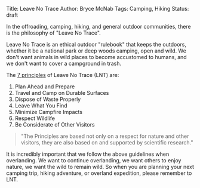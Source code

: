Title: Leave No Trace
Author: Bryce McNab
Tags: Camping, Hiking
Status: draft

In the offroading, camping, hiking, and general outdoor communities, there is the philosophy of "Leave No Trace". 

Leave No Trace is an ethical outdoor "rulebook" that keeps the outdoors, whether it be a national park or deep woods camping, open and wild. We don't want animals in wild places to become accustomed to humans, and we don't want to cover a campground in trash.

The [7 principles](https://lnt.org/learn/seven-principles-overview) of Leave No Trace (LNT) are:

1. Plan Ahead and Prepare
2. Travel and Camp on Durable Surfaces
3. Dispose of Waste Properly
4. Leave What You Find
5. Minimize Campfire Impacts 
6. Respect Wildlife
7. Be Considerate of Other Visitors

> "The Principles are based not only on a respect for nature and other visitors, they are also based on and supported by scientific research." 

It is incredibly important that we follow the above guidelines when overlanding. We want to continue overlanding, we want others to enjoy nature, we want the wild to remain wild. So when you are planning your next camping trip, hiking adventure, or overland expedition, please remember to LNT.
